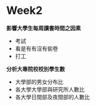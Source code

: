 # Week2  
**影響大學生每周讀書時間之因素**  
- 考試  
- 看是有有沒有偷卷  
- 打工  
 
**分析大專院校校別學生數**  
- 大學部的男女分布比  
- 各大學大學部與研究所人數比  
- 各大學日間部及夜間部的人數比 
